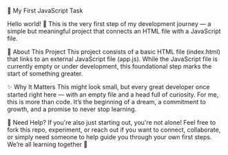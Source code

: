 🌱 My First JavaScript Task

Hello world! 👋
This is the very first step of my development journey — a simple but meaningful project that connects an HTML file with a JavaScript file.

📄 About This Project
This project consists of a basic HTML file (index.html) that links to an external JavaScript file (app.js). While the JavaScript file is currently empty or under development, this foundational step marks the start of something greater.

✨ Why It Matters
This might look small, but every great developer once started right here — with an empty file and a head full of curiosity. For me, this is more than code. It’s the beginning of a dream, a commitment to growth, and a promise to never stop learning.

🙌 Need Help?
If you're also just starting out, you're not alone! Feel free to fork this repo, experiment, or reach out if you want to connect, collaborate, or simply need someone to help guide you through your own first steps. We’re all learning together 💬
